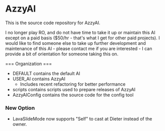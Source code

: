 # AzzyAI

This is the source code repository for AzzyAI. 

I no longer play RO, and do not have time to take it up or maintain this AI except on a paid basis ($50/hr - that's what I get for other paid projects). I would like to find someone else to take up further development and maintenance of this AI - please contact me if you are interested - I can provide a bit of orientation for someone taking this on. 

=== Organization ===

* DEFAULT contains the default AI
* USER_AI contains AzzyAI
  * Includes recent refactoring for better performance
* scripts contains scripts used to prepare releases of AzzyAI
* AzzyAIConfig contains the source code for the config tool

### New Option
* LavaSlideMode now supports "Self" to cast at Dieter instead of the owner.
